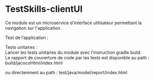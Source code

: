 # TestSkills-clientUI

Ce module est un microservice d'interface utilisateur permettant la navigation sur l'application.

Test de l’application :

Tests unitaires :  
Lancer les tests unitaires du module avec l’instruction gradle build.  
Le rapport de couverture de code par les tests est disponible au path :
build/jacocoHtml/index.html

ou directemnent au path :
test/java/model/report/index.html